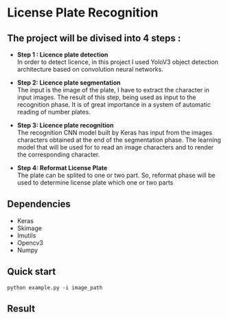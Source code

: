 # License Plate Recognition
## The project will be divised into 4 steps :
* **Step 1 : Licence plate detection**<br/>
In order to detect licence, in this project I used YoloV3 object detection architecture based on convolution neural networks.

* **Step 2: Licence plate segmentation**<br/>
The input is the image of the plate, I have to extract the character in input images. The result of this step, being used as input to the recognition phase. It is of great importance in a system of automatic reading of number plates.

* **Step 3: Licence plate recognition**<br/>
The recognition CNN model built by Keras has input from the images characters obtained at the end of the segmentation phase. The learning model that will be used for to read an image characters and to render the corresponding character.

* **Step 4: Reformat License Plate**<br/>
The plate can be splited to one or two part. So, reformat phase will be used to determine license plate which one or two parts


## Dependencies
* Keras
* Skimage
* Imutils
* Opencv3
* Numpy

## Quick start
```python example.py -i image_path```

## Result
